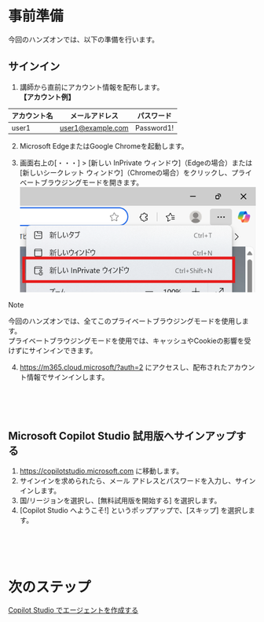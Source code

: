 # 事前準備
今回のハンズオンでは、以下の準備を行います。
<br>

## サインイン
1. 講師から直前にアカウント情報を配布します。<br>
**【アカウント例】**

| アカウント名 | メールアドレス | パスワード |
|--------------|----------------|------------| 
| user1<br>| user1@example.com | Password1!<br>|

2. Microsoft EdgeまたはGoogle Chromeを起動します。

3. 画面右上の[・・・] > [新しい InPrivate ウィンドウ]（Edgeの場合）または[新しいシークレット ウィンドウ]（Chromeの場合）をクリックし、プライベートブラウジングモードを開きます。<br>
![private](image/00/private.png)<br>
> [!NOTE]
> 今回のハンズオンでは、全てこのプライベートブラウジングモードを使用します。<br>
> プライベートブラウジングモードを使用では、キャッシュやCookieの影響を受けずにサインインできます。

4. https://m365.cloud.microsoft/?auth=2 にアクセスし、配布されたアカウント情報でサインインします。
<br>
<br>
<br>

## Microsoft Copilot Studio 試用版へサインアップする
1. https://copilotstudio.microsoft.com に移動します。
2. サインインを求められたら、メール アドレスとパスワードを入力し、サインインします。
3. 国/リージョンを選択し、[無料試用版を開始する] を選択します。
4. [Copilot Studio へようこそ!] というポップアップで、[スキップ] を選択します。
<br>
<br>
<br>

# 次のステップ
[Copilot Studio でエージェントを作成する](1-agents-in-sharepoint.md)

